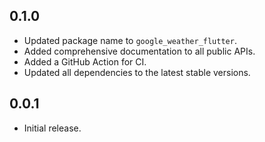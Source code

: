 ## 0.1.0

* Updated package name to `google_weather_flutter`.
* Added comprehensive documentation to all public APIs.
* Added a GitHub Action for CI.
* Updated all dependencies to the latest stable versions.

## 0.0.1

* Initial release.
